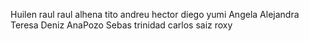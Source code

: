 Huilen
raul
raul alhena
tito
andreu
hector
diego
yumi
Angela
Alejandra
Teresa
Deniz
AnaPozo
Sebas
trinidad
carlos saiz
roxy